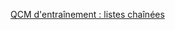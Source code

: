 [QCM d'entraînement : listes chaînées](https://genumsi.inria.fr/qcm.php?h=a4f4eafe34bd58c711e28d217e71409a)
